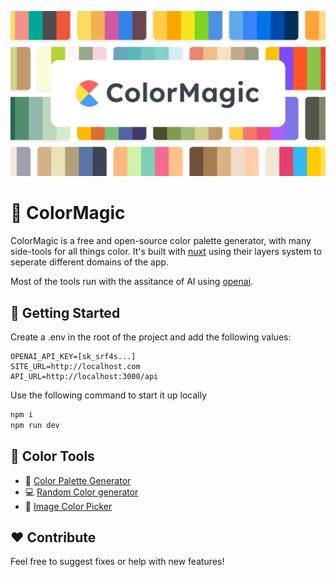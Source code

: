 [![ColorMagic banner](./.github/assets/banner.png)](https://colormagic.app)

# 🎨 ColorMagic

ColorMagic is a free and open-source color palette generator, with many side-tools for all things color. It's built with [nuxt](https://nuxt.com) using their layers system to seperate different domains of the app.

Most of the tools run with the assitance of AI using [openai](https://openai.com).

## <a name="getting-started">🚀 Getting Started</a>
Create a .env in the root of the project and add the following values:
```env
OPENAI_API_KEY=[sk_srf4s...]
SITE_URL=http://localhost.com
API_URL=http://localhost:3000/api
```

Use the following command to start it up locally
```bash
npm i
npm run dev
```

## <a name="modules">🔧 Color Tools</a>

- 🚀 [Color Palette Generator](https://colormagic.app/)
- 💻 [Random Color generator](https://colormagic.app/random-color)
- 📖 [Image Color Picker](https://colormagic.app/image-color-picker)

## <a name="contribute">❤️ Contribute</a>

Feel free to suggest fixes or help with new features!
